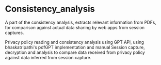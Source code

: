 # Consistency_analysis
A part of the consistency analysis, extracts relevant information from PDFs, for comparison against actual data sharing by web apps from session captures.


Privacy policy reading and consistency analysis using GPT API, using bhaskatripathi's pdfGPT implementation and manual Session capture, decryption and analysis to compare data received from privacy policy against data inferred from session capture. 
